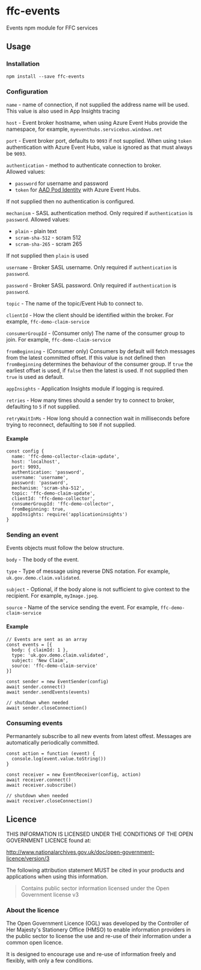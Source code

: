# ffc-events

Events npm module for FFC services

## Usage

### Installation

```
npm install --save ffc-events
```

### Configuration

`name` - name of connection, if not supplied the address name will be used.  This value is also used in App Insights tracing

`host` - Event broker hostname, when using Azure Event Hubs provide the namespace, for example, `myeventhubs.servicebus.windows.net`

`port` - Event broker port, defaults to `9093` if not supplied.  When using `token` authentication with Azure Event Hubs, value is ignored as that must always be `9093`.

`authentication` - method to authenticate connection to broker.  
Allowed values: 
- `password` for username and password
- `token` for [AAD Pod Identity](https://github.com/Azure/aad-pod-identity) with Azure Event Hubs.  

If not supplied then no authentication is configured.

`mechanism` - SASL authentication method.  Only required if `authentication` is `password`.
Allowed values:
- `plain` - plain text
- `scram-sha-512` - scram 512
- `scram-sha-265` - scram 265

If not supplied then `plain` is used

`username` - Broker SASL username.  Only required if `authentication` is `password`.

`password` - Broker SASL password.  Only required if `authentication` is `password`.

`topic` - The name of the topic/Event Hub to connect to.

`clientId` - How the client should be identified within the broker.  For example, `ffc-demo-claim-service`

`consumerGroupId` - (Consumer only) The name of the consumer group to join.  For example, `ffc-demo-claim-service`

`fromBeginning` - (Consumer only) Consumers by default will fetch messages from the latest committed offset.  If this value is not defined then `fromBeginning` determines the behaviour of the consumer group.  If `true` the earliest offset is used, if `false` then the latest is used.  If not supplied then `true` is used as default.

`appInsights` - Application Insights module if logging is required.

`retries` - How many times should a sender try to connect to broker, defaulting to `5` if not supplied.  

`retryWaitInMs` - How long should a connection wait in milliseconds before trying to reconnect, defaulting to `500` if not supplied.

#### Example

```
const config {
  name: 'ffc-demo-collector-claim-update',
  host: 'localhost',
  port: 9093,
  authentication: 'password',
  username: 'username',
  password: 'password',
  mechanism: 'scram-sha-512',
  topic: 'ffc-demo-claim-update',
  clientId: 'ffc-demo-collector',
  consumerGroupId: 'ffc-demo-collector',
  fromBeginning: true,
  appInsights: require('applicationinsights')
}
```

### Sending an event

Events objects must follow the below structure.

`body` - The body of the event.

`type` - Type of message using reverse DNS notation. For example, `uk.gov.demo.claim.validated`.

`subject` - Optional, if the body alone is not sufficient to give context to the recipient.  For example, `myImage.jpeg`.

`source` - Name of the service sending the event.  For example, `ffc-demo-claim-service`


#### Example

```
// Events are sent as an array
const events = [{
  body: { claimId: 1 },
  type: 'uk.gov.demo.claim.validated',
  subject: 'New Claim',
  source: 'ffc-demo-claim-service'
}]
```
```
const sender = new EventSender(config)
await sender.connect()
await sender.sendEvents(events)

// shutdown when needed
await sender.closeConnection()
```

### Consuming events

Permanantely subscribe to all new events from latest offest.  Messages are automatically periodically committed.

```
const action = function (event) {
  console.log(event.value.toString())
}

const receiver = new EventReceiver(config, action)
await receiver.connect()
await receiver.subscribe()

// shutdown when needed
await receiver.closeConnection()
```

## Licence

THIS INFORMATION IS LICENSED UNDER THE CONDITIONS OF THE OPEN GOVERNMENT
LICENCE found at:

<http://www.nationalarchives.gov.uk/doc/open-government-licence/version/3>

The following attribution statement MUST be cited in your products and
applications when using this information.

> Contains public sector information licensed under the Open Government license
> v3

### About the licence

The Open Government Licence (OGL) was developed by the Controller of Her
Majesty's Stationery Office (HMSO) to enable information providers in the
public sector to license the use and re-use of their information under a common
open licence.

It is designed to encourage use and re-use of information freely and flexibly,
with only a few conditions.

